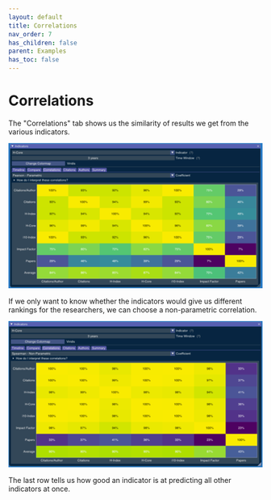 ```yaml
---
layout: default
title: Correlations
nav_order: 7
has_children: false
parent: Examples
has_toc: false
---
```

# Correlations

The "Correlations" tab shows us the similarity of results we get from the various indicators.

![](../images/correlations_tab.png)

If we only want to know whether the indicators would give us different rankings for the researchers, we can choose a non-parametric correlation.

![](../images/correlations_non_parametric.png)

The last row tells us how good an indicator is at predicting all other indicators at once.





<!-- Generated with mdsplit: https://github.com/alandefreitas/mdsplit -->
